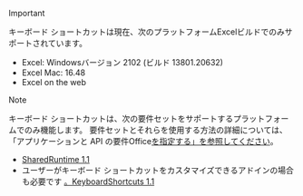 > [!IMPORTANT]
> キーボード ショートカットは現在、次のプラットフォームExcelビルドでのみサポートされています。
>
>- Excel: Windowsバージョン 2102 (ビルド 13801.20632)
>- Excel Mac: 16.48
>- Excel on the web

> [!NOTE]
> キーボード ショートカットは、次の要件セットをサポートするプラットフォームでのみ機能します。 要件セットとそれらを使用する方法の詳細については、「アプリケーションと API の要件Office[を指定する」を参照してください](../develop/specify-office-hosts-and-api-requirements.md)。
>
> - [SharedRuntime 1.1](../reference/requirement-sets/shared-runtime-requirement-sets.md)
> - ユーザーがキーボード ショートカットをカスタマイズできるアドインの場合も必要です [。KeyboardShortcuts 1.1](../reference/requirement-sets/keyboard-shortcuts-requirement-sets.md)